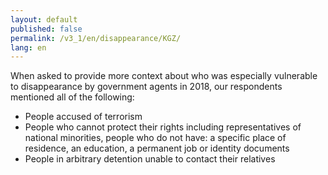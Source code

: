 ```yaml
---
layout: default
published: false
permalink: /v3_1/en/disappearance/KGZ/
lang: en
---
```


When asked to provide more context about who was especially vulnerable to disappearance by government agents in 2018, our respondents mentioned all of the following:
-	People accused of terrorism
-	People who cannot protect their rights including representatives of national minorities, people who do not have: a specific place of residence, an education, a permanent job or identity documents
-	People in arbitrary detention unable to contact their relatives

